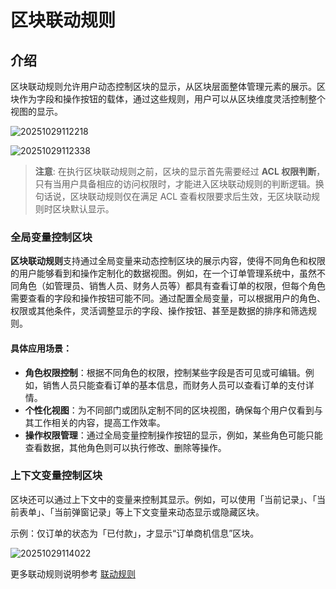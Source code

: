 # 区块联动规则

## 介绍

区块联动规则允许用户动态控制区块的显示，从区块层面整体管理元素的展示。区块作为字段和操作按钮的载体，通过这些规则，用户可以从区块维度灵活控制整个视图的显示。

![20251029112218](https://static-docs.nocobase.com/20251029112218.png)

![20251029112338](https://static-docs.nocobase.com/20251029112338.png)

> **注意**: 在执行区块联动规则之前，区块的显示首先需要经过 **ACL 权限判断**，只有当用户具备相应的访问权限时，才能进入区块联动规则的判断逻辑。换句话说，区块联动规则仅在满足 ACL 查看权限要求后生效，无区块联动规则时区块默认显示。

### 全局变量控制区块

**区块联动规则**支持通过全局变量来动态控制区块的展示内容，使得不同角色和权限的用户能够看到和操作定制化的数据视图。例如，在一个订单管理系统中，虽然不同角色（如管理员、销售人员、财务人员等）都具有查看订单的权限，但每个角色需要查看的字段和操作按钮可能不同。通过配置全局变量，可以根据用户的角色、权限或其他条件，灵活调整显示的字段、操作按钮、甚至是数据的排序和筛选规则。

#### 具体应用场景：

- **角色权限控制**：根据不同角色的权限，控制某些字段是否可见或可编辑。例如，销售人员只能查看订单的基本信息，而财务人员可以查看订单的支付详情。
- **个性化视图**：为不同部门或团队定制不同的区块视图，确保每个用户仅看到与其工作相关的内容，提高工作效率。
- **操作权限管理**：通过全局变量控制操作按钮的显示，例如，某些角色可能只能查看数据，其他角色则可以执行修改、删除等操作。

### 上下文变量控制区块

区块还可以通过上下文中的变量来控制其显示。例如，可以使用「当前记录」、「当前表单」、「当前弹窗记录」等上下文变量来动态显示或隐藏区块。

示例：仅订单的状态为「已付款」，才显示“订单商机信息”区块。

![20251029114022](https://static-docs.nocobase.com/20251029114022.png)

更多联动规则说明参考 [联动规则](/interface-builder/linkage-rule)
